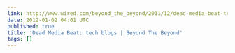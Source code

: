 ```yaml
---
link: http://www.wired.com/beyond_the_beyond/2011/12/dead-media-beat-tech-blogs/
date: 2012-01-02 04:01 UTC
published: true
title: 'Dead Media Beat: tech blogs | Beyond The Beyond'
tags: []
---
```




